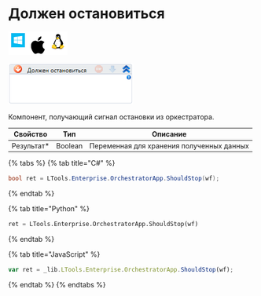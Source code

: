 # Должен остановиться

![](<../../../../.gitbook/assets/image (100) (1) (1) (1) (1) (2) (40).png>)

![](<../../../../.gitbook/assets/image (282).png>)

Компонент, получающий сигнал остановки из оркестратора.

| Свойство    | Тип     | Описание                                  |
| ----------- | ------- | ----------------------------------------- |
| Результат\* | Boolean | Переменная для хранения полученных данных |

{% tabs %}
{% tab title="C#" %}
```csharp
bool ret = LTools.Enterprise.OrchestratorApp.ShouldStop(wf);
```
{% endtab %}

{% tab title="Python" %}
```python
ret = LTools.Enterprise.OrchestratorApp.ShouldStop(wf)
```
{% endtab %}

{% tab title="JavaScript" %}
```javascript
var ret = _lib.LTools.Enterprise.OrchestratorApp.ShouldStop(wf);
```
{% endtab %}
{% endtabs %}
